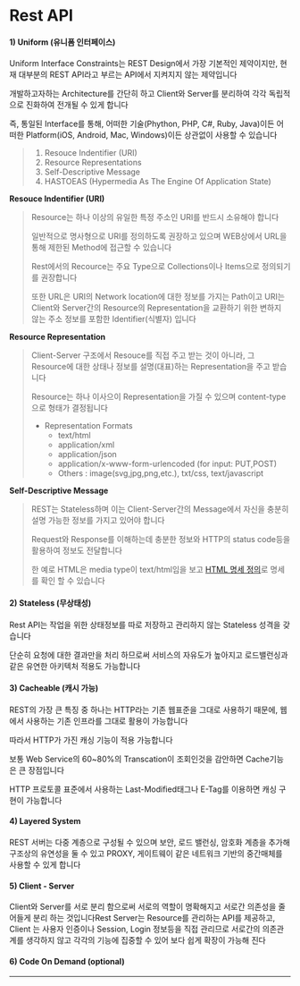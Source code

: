 # Rest API



#### 1) Uniform (유니폼 인터페이스)

Uniform Interface Constraints는 REST Design에서 가장 기본적인 제약이지만, 현재 대부분의 REST API라고 부르는 API에서 지켜지지 않는 제약입니다

개발하고자하는 Architecture를 간단히 하고 Client와 Server를 분리하여 각각 독립적으로 진화하여 전개될 수 있게 합니다

즉, 통일된 Interface를 통해, 어떠한 기술(Phython, PHP, C#, Ruby, Java)이든 어떠한 Platform(iOS, Android, Mac, Windows)이든 상관없이 사용할 수 있습니다



> 1. Resouce Indentifier (URI)
> 2. Resource Representations
> 3. Self-Descriptive Message
> 4. HASTOEAS (Hypermedia As The Engine Of Application State)



**Resouce Indentifier (URI)**

> Resource는 하나 이상의 유일한 특정 주소인 URI를 반드시 소유해야 합니다
>
> 일반적으로 명사형으로 URI를 정의하도록 권장하고 있으며 WEB상에서 URL을 통해 제한된 Method에 접근할 수 있습니다
>
> Rest에서의 Recource는 주요 Type으로 Collections이나 Items으로 정의되기를 권장합니다
>
> 또한 URL은 URI의 Network location에 대한 정보를 가지는 Path이고 URI는 Client와 Server간의 Resource의 Representation을 교환하기 위한 변하지 않는 주소 정보를 포함한 Identifier(식별자) 입니다



**Resource Representation**

> Client-Server 구조에서 Resouce를 직접 주고 받는 것이 아니라, 그 Resource에 대한 상태나 정보를 설명(대표)하는 Representation을 주고 받습니다
>
> Resource는 하나 이사으이 Representation을 가질 수 있으며 content-type으로 형태가 결정됩니다
>
> - Representation Formats
>   - text/html
>   - application/xml
>   - application/json
>   - application/x-www-form-urlencoded (for input: PUT,POST)
>   - Others : image(svg,jpg,png,etc.), txt/css, text/javascript



**Self-Descriptive Message**

> REST는 Stateless하며 이는 Client-Server간의 Message에서 자신을 충분히 설명 가능한 정보를 가지고 있어야 합니다
>
> Request와 Response를 이해하는데 충분한 정보와 HTTP의 status code등을 활용하여 정보도 전달합니다
>
> 한 예로 HTML은 media type이 text/html임을 보고 [HTML 명세 정의](https://www.w3.org/TR/html52/)로 명세를 확인 할 수 있습니다



#### 2) Stateless (무상태성)

Rest API는 작업을 위한 상태정보를 따로 저장하고 관리하지 않는 Stateless 성격을 갖습니다 

단순히 요청에 대한 결과만을 처리 하므로써 서비스의 자유도가 높아지고 로드밸런싱과 같은 유연한 아키텍처 적용도 가능합니다



#### 3) Cacheable (캐시 가능)

REST의 가장 큰 특징 중 하나는 HTTP라는 기존 웹표준을 그대로 사용하기 때문에, 웹에서 사용하는 기존 인프라를 그대로 활용이 가능합니다

따라서 HTTP가 가진 캐싱 기능이 적용 가능합니다

보통 Web Service의 60~80%의 Transcation이 조회인것을 감안하면 Cache기능은 큰 장점입니다

HTTP 프로토콜 표준에서 사용하는 Last-Modified태그나 E-Tag를 이용하면 캐싱 구현이 가능합니다



#### 4) Layered System

REST 서버는 다중 계층으로 구성될 수 있으며 보안, 로드 밸런싱, 암호화 계층을 추가해 구조상의 유연성을 둘 수 있고 PROXY, 게이트웨이 같은 네트워크 기반의 중간매체를 사용할 수 있게 합니다



#### 5) Client - Server

Client와 Server를 서로 분리 함으로써 서로의 역할이 명확해지고 서로간 의존성을 줄어들게 분리 하는 것입니다Rest Server는 Resource를 관리하는 API를 제공하고, Client 는 사용자 인증이나 Session, Login 정보등을 직접 관리므로 서로간의 의존관계를 생각하지 않고 각각의 기능에 집중할 수 있어 보다 쉽게 확장이 가능해 진다



#### 6) Code On Demand (optional)







------


